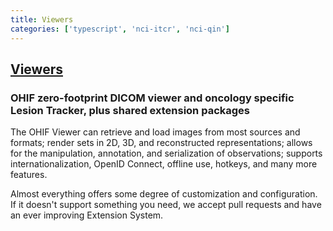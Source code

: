 ```yaml
---
title: Viewers
categories: ['typescript', 'nci-itcr', 'nci-qin']
---
```

## [Viewers](https://github.com/OHIF/Viewers)

### OHIF zero-footprint DICOM viewer and oncology specific Lesion Tracker, plus shared extension packages


The OHIF Viewer can retrieve
and load images from most sources and formats; render sets in 2D, 3D, and
reconstructed representations; allows for the manipulation, annotation, and
serialization of observations; supports internationalization, OpenID Connect,
offline use, hotkeys, and many more features.

Almost everything offers some degree of customization and configuration. If it
doesn't support something you need, we accept pull requests and have an ever
improving Extension System.
